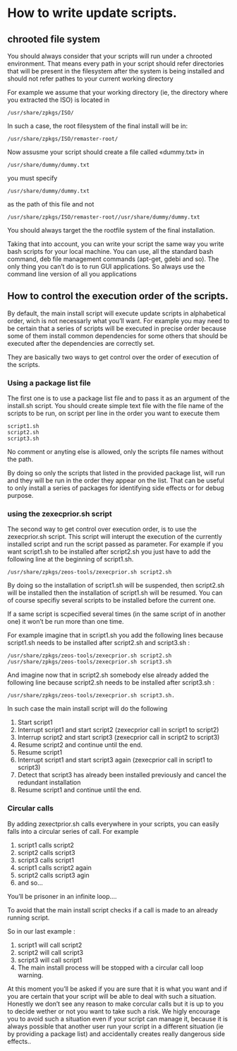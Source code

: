 # How to write update scripts.

## chrooted file system
You should always consider that your scripts will run under a chrooted environment.
That means every path in your script should refer directories that will be present in the filesystem after the system is being installed and should not refer pathes to your current working directory

For example we assume that your working directory (ie, the directory where you extracted the ISO) is located in 
```shell
/usr/share/zpkgs/ISO/
```
In such a case, the root filesystem of the final install will be in:  
```shell
/usr/share/zpkgs/ISO/remaster-root/
```
Now assusme your script should create a file called «dummy.txt» in 
```shell
/usr/share/dummy/dummy.txt 
```
you must specify 
```shell
/usr/share/dummy/dummy.txt 
```
as the path of this file  and not 
```shell
/usr/share/zpkgs/ISO/remaster-root//usr/share/dummy/dummy.txt
```

You should always target the the rootfile system of the final installation.

Taking that into account, you can write your script the same way you write bash scripts for your local machine. You can use, all the standard bash command, deb file management commands (apt-get, gdebi and so). The only thing you can’t do is to run GUI applications. So always use the command line version of all you applications

## How to control the execution order of the scripts.
By default, the main install script will execute update scripts in alphabetical order, wich is not necessarly what you’ll want. For example you may need to be certain that a series of scripts will be executed in precise order because some of them install common dependencies for some others that should be executed after the dependencies are correctly set.

They are basically two ways to get control over the order of execution of the scripts.
### Using a package list file
The first one is to use a package list file and to pass it as an argument of the install.sh script.
You should create simple text file with the file name of the scripts to be run, on script per line in the order you want to execute them

```shell
script1.sh
script2.sh
script3.sh
```
No comment or anyting else is allowed, only the scripts file names without the path.

By doing so only the scripts that listed in the provided package list, will run and they will be run in the order they appear on the list. That can be useful to only install a series of packages for identifying side effects or for debug purpose.

### using the zexecprior.sh script
The second way to get control over execution order, is to use the zexecprior.sh script.
This script will interupt the execution of the currently installed script and run the script passed as parameter.
For example if you want script1.sh to be installed after script2.sh you just have to add the following line at the beginning of script1.sh. 

```shell
/usr/share/zpkgs/zeos-tools/zexecprior.sh script2.sh
```

By doing so the installation of script1.sh will be suspended, then script2.sh will be installed then the installation of script1.sh will be resumed.
You can of course specifiy several scripts to be installed before the current one.

If a same script is scpecified several times (in the same script of in another one) it won’t be run more than one time.

For example imagine that in script1.sh you add the following lines because script1.sh needs to be installed after script2.sh and script3.sh :


```shell
/usr/share/zpkgs/zeos-tools/zexecprior.sh script2.sh
/usr/share/zpkgs/zeos-tools/zexecprior.sh script3.sh
```

And imagine now that in script2.sh somebody else already added the following line because script2.sh needs to be installed after script3.sh :

```shell
/usr/share/zpkgs/zeos-tools/zexecprior.sh script3.sh.
```

In such case the main install script will do the following

1. Start script1
2. Interrupt script1 and start script2 (zexecprior call in script1 to script2)
3. Interrup script2 and start script3 (zexecprior call in script2 to script3)
4. Resume script2 and continue until the end.
5. Resume script1
6. Interrupt script1 and start script3 again (zexecprior call in script1 to script3)
7. Detect that script3 has already been installed previously and cancel the redundant installation
8. Resume script1 and continue until the end.

### Circular calls

By adding zexectprior.sh calls everywhere in your scripts, you can easily falls into a circular series of call.
For example 
1. script1 calls script2
2. script2 calls script3
3. script3 calls script1
4. script1 calls script2 again 
5. script2 calls script3 agin
6. and so… 

You’ll be prisoner in an infinite loop....

To avoid that the main install script checks if a call is made to an already running script.

So in our last example : 
1. script1 will call script2
2. script2 will call script3
3. script3 will call script1
4. The main install process will be stopped with a circular call loop warning.

At this moment you’ll be asked if you are sure that it is what you want and if you are certain that your script will be able to deal with such a situation. Honestly we don’t see any reason to make corcular calls but it is up to you to decide wether or not you want to take such a risk.
We higly encourage you to avoid such a situation even if your script can manage it, because it is always possible that another user run your script in a different situation (ie by providing a package list) and accidentally creates really dangerous side effects..
